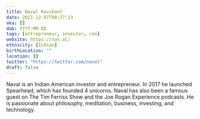 ```yaml
---
title: Naval Ravikant
date: 2021-12-07T08:27:23
aka: []
dob: YYYY-MM-DD
tags: [entrepreneur, investor, ceo]
website: https://nav.al/
ethnicity: [Indian]
birthLocation: ""
location: []
twitter: "https://twitter.com/naval"
draft: false
---
```


Naval is an Indian American investor and entrepreneur. In 2017 he launched
Spearhead, which has founded 4 unicorns. Naval has also been a famous guest on
The Tim Ferriss Show and the Joe Rogan Experience podcasts. He is passionate
about philosophy, meditation, business, investing, and technology.
